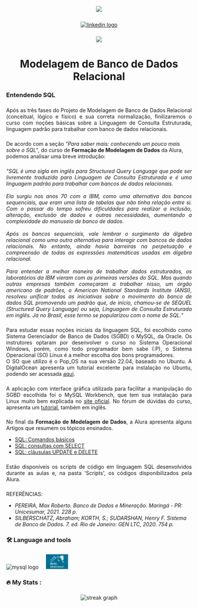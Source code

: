 <div align="center">
  <img height="150" src="https://camo.githubusercontent.com/62da68eb62b1e5f175f7d1f0191dd89a653d7908feb22d37d4a0ab07365d6791/68747470733a2f2f6d656469612e67697068792e636f6d2f6d656469612f4d3967624264396e6244724f5475314d71782f67697068792e676966"  />
</div>

###

<div align="center">
  <a href="https://www.linkedin.com/in/carlos-campanari/" target="_blank">
    <img src="https://img.shields.io/static/v1?message=LinkedIn&logo=linkedin&label=&color=0077B5&logoColor=white&labelColor=&style=for-the-badge" height="25" alt="linkedin logo"  />
  </a>
</div>

###

<div align="center">
  <img src="https://visitor-badge.laobi.icu/badge?page_id=ccampa896.ccampa896&"  />
</div>

###

<h1 align="center">Modelagem de Banco de Dados Relacional</h1>

###

<h3 align="left">Entendendo SQL</h3>

###

<p align="justify">Após as três fases do Projeto de Modelagem de Banco de Dados Relacional (conceitual, lógico e físico) e sua correta normalização, finilizaremos o curso com noções básicas sobre a Linguagem de Consulta Estruturada, linguagem padrão para trabalhar com banco de dados relacionais.</p>

###

<p align="left">De acordo com a seção <i>"Para saber mais: conhecendo um pouco mais sobre o SQL"</i>, do curso de <strong>Formação de Modelagem de Dados</strong> da Alura, podemos analisar uma breve introdução:</p>

###

<p align="justify"><i>"SQL é uma sigla em inglês para Structured Query Language que pode ser livremente traduzida para Linguagem de Consulta Estruturada e é uma linguagem padrão para trabalhar com bancos de dados relacionais.<br><br>Ela surgiu nos anos 70 com a IBM, como uma alternativa dos bancos sequenciais, que eram uma lista de tabelas que não tinha relação entre si. Com o passar do tempo sofreu dificuldades para realizar a inclusão, alteração, exclusão de dados e outras necessidades, aumentando a complexidade do manuseio de banco de dados.<br><br>Após os bancos sequenciais, vale lembrar o surgimento da álgebra relacional como uma outra alternativa para interagir com bancos de dados relacionais. No entanto, ainda havia barreiras na perpetuação e compreensão de todas as expressões matemáticas usadas em álgebra relacional.<br><br>Para entender a melhor maneira de trabalhar dados estruturados, os laboratórios da IBM vieram com as primeiras versões do SQL. Mas quando outras empresas também começaram a trabalhar nisso, um órgão americano de padrões, o American National Standards Institute (ANSI), resolveu unificar todas as iniciativas sobre o movimento do banco de dados SQL promovendo um padrão que, de início, chamou-se de SEQUEL (Structured Query Language) ou seja, Linguagem de Consulta Estruturada em inglês. Já no Brasil, esse termo se popularizou com o nome de SQL.</i>"</p>

###

<p align="justify">Para estudar essas noções iniciais da linguagem SQL, foi escolhido como Sistema Gerenciador de Banco de Dados (SGBD) o MySQL, da Oracle. Os instrutores optaram por desenvolver o curso no Sistema Operacional Windows, porém, como todo programador bem sabe (:P), o Sistema Operacional (SO) Linux é a melhor escolha dos bons programadores.<br>O SO que utilizo é o Pop_OS na sua versão 22.04, baseado no Ubuntu. A DigitalOcean apresenta um tutorial excelente para instalação no Ubuntu, podendo ser acessada <a href="https://www.digitalocean.com/community/tutorials/how-to-install-mysql-on-ubuntu-20-04-pt" target="_blank">aqui</a>.</p>

###

<p align="justify">A aplicação com interface gráfica utilizada para facilitar a manipulação do SGBD escolhida foi o MySQL Workbench, que tem sua instalação para Linux muito bem explicada no <a href="https://dev.mysql.com/doc/workbench/en/wb-installing-linux.html" target="_blank">site oficial</a>. No fórum de dúvidas do curso, apresenta um <a href="https://cursos.alura.com.br/forum/topico-instalacao-linux-ubuntu-22-04-229037" target="_blank">tutorial</a>, também em inglês.</p>

###

<p align="justify">No final da <strong>Formação de Modelagem de Dados</strong>, a Alura apresenta alguns Artigos que resumem os tópicos ensinados.</p>
<ul>
  <li><a href="https://www.alura.com.br/artigos/sql-comandos-basicos" target="_blank">SQL: Comandos básicos</a></li>
  <li><a href="https://www.alura.com.br/artigos/sql-consultas-com-select" target="_blank">SQL: consultas com SELECT</a></li>
  <li><a href="https://www.alura.com.br/artigos/sql-clausulas-update-e-delete" target="_blank">SQL: cláusulas UPDATE e DELETE</a></li>
</ul>

###

<p align="justify">Estão disponíveis os scripts de código em linguagem SQL desenvolvidos durante as aulas e, na pasta 'Scripts', os códigos disponibilizados pela Alura.</p>

###

<p align="left">REFERÊNCIAS:</p>
<ul>
  <li><i>PEREIRA, Max Roberto. Banco de Dados e Mineração. Maringá - PR: Unicesumar, 2021. 228 p.</i></li>
  <li><i>SILBERSCHATZ, Abraham; KORTH, S.; SUDARSHAN, Henry F. Sistema de Banco de Dados. 7. ed. Rio de Janeiro: GEN LTC, 2020. 754 p.</i></li>
</ul>

###

<h3 align="left">🛠 Language and tools</h3>

###

<div align="left">
  <img src="https://cdn.jsdelivr.net/gh/devicons/devicon/icons/mysql/mysql-original.svg" height="40" alt="mysql logo"  />
  <img width="12" />
  <img src="./mysql_workbench.png" height="40" alt="MySQL Workbench"  />
</div>

###

<h3 align="left">🔥   My Stats :</h3>

###

<div align="center">
  <img src="https://streak-stats.demolab.com?user=ccampa896&locale=en&mode=daily&theme=dark&hide_border=false&border_radius=5&order=3" height="220" alt="streak graph"  />
</div>

###
